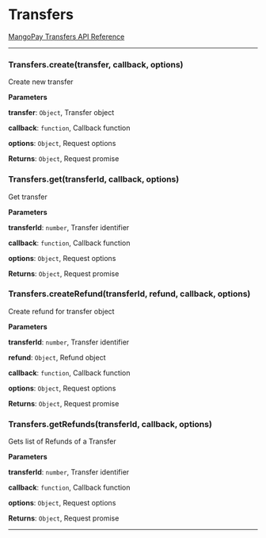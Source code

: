 # Transfers

[MangoPay Transfers API Reference](https://docs.mangopay.com/api-references/transfers/)



* * *

### Transfers.create(transfer, callback, options) 

Create new transfer

**Parameters**

**transfer**: `Object`, Transfer object

**callback**: `function`, Callback function

**options**: `Object`, Request options

**Returns**: `Object`, Request promise


### Transfers.get(transferId, callback, options) 

Get transfer

**Parameters**

**transferId**: `number`, Transfer identifier

**callback**: `function`, Callback function

**options**: `Object`, Request options

**Returns**: `Object`, Request promise


### Transfers.createRefund(transferId, refund, callback, options) 

Create refund for transfer object

**Parameters**

**transferId**: `number`, Transfer identifier

**refund**: `Object`, Refund object

**callback**: `function`, Callback function

**options**: `Object`, Request options

**Returns**: `Object`, Request promise


### Transfers.getRefunds(transferId, callback, options) 

Gets list of Refunds of a Transfer

**Parameters**

**transferId**: `number`, Transfer identifier

**callback**: `function`, Callback function

**options**: `Object`, Request options

**Returns**: `Object`, Request promise



* * *










